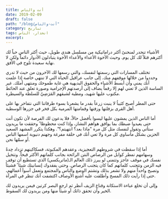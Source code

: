 ```yaml
---
title: أنت والناس
date: 2019-02-09
draft: false
path: "/blog/أنت-والناس"
category: تباريح
tags: انحدار، الناس
excerpt:
---
```


 الأشياء تنحدر لمنحنىً أكثر دراماتيكية من مسلسل هندي طويل، حيث أكثر الناس حباً لك أكثرهم قتلاً لك كل يوم. وحيث الأخوة الأعداء والأعداء الأخوة يتبادلون الأدوار دائماً ولكن لا نهاية سعيدة تلوح في الأفق.

تختلف المسارات التي رسمتها لنفسك، والتي رسمها لك الآخرون من حيث لا تدري وحددوا من خلالها موقفهم منك. إلى جانب عراقيل الحياة التي لا تنتهي خاصة إذا علمت أنك يمني وأن أبسط الأشياء والحقوق البديهية هي غاية طموحك ومنتهى أملك. غير الساسة الذين لا تعني لهم إلا رقماً يضاف إلى أرصدتهم الإجرامية وصورة تعلق عند الحائط مكتوب عليها شهيد، ومطية لشبقهم المَرَضِيّ للسلطة والسيطرة.

حتى المطر أصبح كئيباُ لا ينبت زرعاً بقدر ما يشعرنا بسوء طرقاتنا التي نتفاخر بها على أهل القرى بزفلتها وزفتها وقمامتها المرمية بكل فخر في جزرها الوسطية.

أما الناس الذين يمشون عليها ليسوا بأفضل حالاً، فلا يدعون لك الفرصة لأن تكون أنت حتى يعيدوا ضبطك بما يوافق هواهم النشاز، وإذا كنت محظوظا ً وحققت ما يريدون ستأتي وتقول لنفسك مثل كل مرة "ماذا بعد؟ انتهيتم؟". وهكذا يتكرر المشهد السعيد الحزين بشكل مأساوي كل مرة ولا تعي أنك في حلقة مفرغة وجهنم دنيوية اسمها الناس أو سمّها نحن.

 أما إذا سقطت في شروطهم التعجيزية، وعقدهم المكبوتة، فسكاكينهم تزداد حِدةً وسهامهم تمطر كوابل من الرصاص النتن الرائحة بجانب كلماتهم الأكثر قبحاً. وتتخيل نفسك في موقف عاجز وتتمنى لو يبرز ذلك العالم الـ(ماتريكسي) الذي تستطيع أن توقف فيه الزمن وتتجنب كلماتهم كما كان يتجنب الرصاص. وحتى يفقدوك إنسانيتك شيئا ً فشيئاً وتصبح واحداً منهم ولا تشعر بذلك وتشتم الوضع والناس والمجتمع وتعمل أسوأ أعمالهم، حتى إذا رأيت ذلك المسخ وأطلقت عليه أشنع الأوصاف اكتشفت أنك تنظر في المرآة.

وإلى أن تخلع عباءة الاستكانة وقناع الزيف أنظر ثم ارجع البصر كرتين فيمن يريدون لك الخير وأن تحقق ذاتك أو شيئاً منها ومن يريدون لك السقوط.